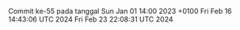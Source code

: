 Commit ke-55 pada tanggal Sun Jan 01 14:00 2023 +0100
Fri Feb 16 14:43:06 UTC 2024
Fri Feb 23 22:08:31 UTC 2024
